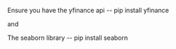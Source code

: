 Ensure you have the yfinance api -- 
pip install yfinance

and

The seaborn library -- 
pip install seaborn 
